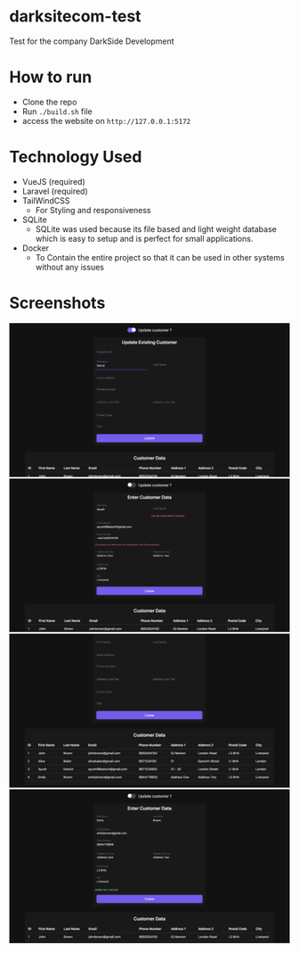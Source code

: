 # darksitecom-test
Test for the company DarkSide Development

# How to run

- Clone the repo
- Run ``./build.sh`` file 
- access the website on ``http://127.0.0.1:5172``


# Technology Used

- VueJS (required)
- Laravel (required)
- TailWindCSS
    - For Styling and responsiveness 
- SQLite 
    - SQLite was used because its file based and light weight database which is easy to setup and is perfect for small applications.
- Docker
    - To Contain the entire project so that it can be used in other systems without any issues
 
# Screenshots

![image 1](https://github.com/ayushkatoch98/darksitecom-test/blob/main/screenshots/four.png)
![image 2](https://github.com/ayushkatoch98/darksitecom-test/blob/main/screenshots/one.png)
![image 3](https://github.com/ayushkatoch98/darksitecom-test/blob/main/screenshots/three.png)
![image 4](https://github.com/ayushkatoch98/darksitecom-test/blob/main/screenshots/two.png)

